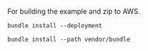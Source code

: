 

For  building the example and zip to AWS.

```
bundle install --deployment
```


```
bundle install --path vendor/bundle
```

